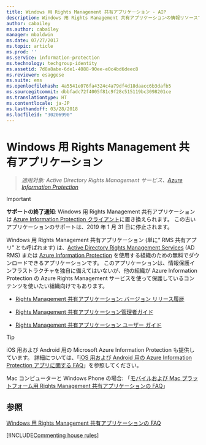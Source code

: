 ```yaml
---
title: Windows 用 Rights Management 共有アプリケーション - AIP
description: Windows 用 Rights Management 共有アプリケーションの情報リソースです。 これは無償でダウンロード可能なアプリケーションであり、Active Directory Rights Management サービス (AD RMS) または Azure Information Protection を使用している組織、および独自の情報保護インフラストラクチャを持たないが、Azure Information Protection を使用する他の組織が保護したコンテンツを使用したい組織を対象とするアプリケーションです。
author: cabailey
ms.author: cabailey
manager: mbaldwin
ms.date: 07/27/2017
ms.topic: article
ms.prod: ''
ms.service: information-protection
ms.technology: techgroup-identity
ms.assetid: 7d8a8abe-6de1-4088-90ee-e0c4bd6deec8
ms.reviewer: esaggese
ms.suite: ems
ms.openlocfilehash: 4a5541e076fa4324c4a79df4d18daacc6b3dafb5
ms.sourcegitcommit: dbbfadc72f4005f81c9f28c515119bc3098201ce
ms.translationtype: HT
ms.contentlocale: ja-JP
ms.lasthandoff: 03/28/2018
ms.locfileid: "30206990"
---
```

# <a name="rights-management-sharing-application-for-windows"></a>Windows 用 Rights Management 共有アプリケーション

>*適用対象: Active Directory Rights Management サービス、[Azure Information Protection](https://azure.microsoft.com/pricing/details/information-protection)*

> [!IMPORTANT]
> **サポートの終了通知**: Windows 用 Rights Management 共有アプリケーションは [Azure Information Protection クライアント](aip-client.md)に置き換えられます。 この古いアプリケーションのサポートは、2019 年 1 月 31 日に停止されます。 


Windows 用 Rights Management 共有アプリケーション (単に“ RMS 共有アプリ” とも呼ばれます) は、[Active Directory Rights Management Services](https://technet.microsoft.com/library/cc772403.aspx) (AD RMS) または [Azure Information Protection](../understand-explore/what-is-information-protection.md) を使用する組織のための無料でダウンロードできるアプリケーションです。 このアプリケーションは、情報保護インフラストラクチャを独自に備えてはいないが、他の組織が Azure Information Protection の Azure Rights Management サービスを使って保護しているコンテンツを使いたい組織向けでもあります。

-   [Rights Management 共有アプリケーション: バージョン リリース履歴](sharing-app-version-release-history.md)

-   [Rights Management 共有アプリケーション管理者ガイド](sharing-app-admin-guide.md)

-   [Rights Management 共有アプリケーション ユーザー ガイド](sharing-app-user-guide.md)

> [!TIP]
> iOS 用および Android 用の Microsoft Azure Information Protection も提供しています。 詳細については、「[iOS 用および Android 用の Azure Information Protection アプリに関する FAQ](mobile-app-faq.md )」を参照してください。
> 
> Mac コンピューターと Windows Phone の場合: 「[モバイルおよび Mac プラットフォーム用 Rights Management 共有アプリケーションの FAQ](http://technet.microsoft.com/dn451248)」

## <a name="see-also"></a>参照
[Windows 用 Rights Management 共有アプリケーションの FAQ](http://technet.microsoft.com/dn467883)

[!INCLUDE[Commenting house rules](../includes/houserules.md)]
